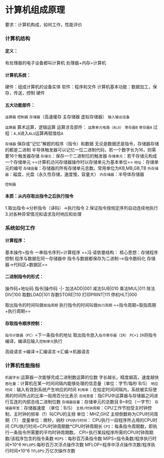 # 计算机组成原理
要求：计算机构成，如何工作，性能评价
### 计算机结构
#### 定义：
有处理器的电子设备都叫计算机 处理器+内存=计算机
#### 计算机系统：
硬件：组成计算机的设备实体
软件：程序和文件
计算机基本功能：数据加工，保存，传送，控制
硬件
#### 五大功能部件：
`运算器`
`控制器`
`存储器`（高速缓存 主存储器 虚拟存储器）
`输入输出设备`

`运算器`
算术运算，逻辑运算
运算涉及部件：
`运算单元电路（ALU）`
`寄存器B` `寄存器A`
过程：`A,B`进入`ALU`运算再赋值给`A`

`存储器`
保存或“记忆”解题的程序（指令）和数据
无论是数据还是指令，存储器存储的都是二进制
半导体触发器可以记忆一位二进制代码，若一个数字长为16，则需要16个触发器存储
`存储元`：保存一个二进制位的触发器
`存储单元`：若干存储元构成一个存储单元
==计算机访问存储器操作时以存储单元为基本单位==
`地址`：存储单元的编号
`存储容量`：存储器的所有存储单元总数。常用单位为KB,MB,GB,TB
`外存储器`：磁盘，光盘（永久性存储，速度慢，容量大）
`内存储器`：半导体存储器

`控制器`
#### 本质：从内存取出指令之后执行指令
1.取出指令->分析指令（译码）->执行指令
2.保证指令按规定序列自动连续地执行
3.对各种异常情况和请求及时响应和处理
### 系统如何工作
#### 计算程序：
基本操作=指令 一串指令序列=计算程序
==冯·诺依曼结构：
核心思想：存储程序控制
程序与数据在同一存储器中
指令与数据都保存为二进制—>指令数码化
存储器->代码区+数据区==

#### 二进制指令的形式：
操作码+地址码
指令|操作码
-|-
加法ADD|001
减法SUB|010
乘法MUL|011
除法DIV|100
取数LOAD|101
存数STORE|110
打印PRINT|111
停机HLT|000

取出指令的时间叫做`取指周期`
执行指令的时间叫做`执行周期`
==指令周期=取指周期+执行周期==

#### 存取指令顺序控制：
`指令计数器（PC）`=下一条指令的地址
取出指令放入`指令寄存器（IR）`
`PC+1`
`IR`将指令编译，编译后输入`控制单元`执行

高级语言->编译->汇编语言->汇编->机器语言
 ### 计算机性能指标
 `机器字长`:运算器一次能够完成二进制数运算的位数
 字长越长，精度越高，速度越快
 `吞吐量`：计算机在某一时间间隔内能够处理的信息量（单位：字节/每秒 B/S）
 `响应时间`：输入有效到系统产生响应的时间
 `利用率`：在给定时间间隔内，系统被实际使用的时间所占的比率一般用百分比表示
 `总线宽度`：指CPU中运算器与存储器之间进行互连的内部总线二进制位数
 `存储器容量`：存储单元的总数目 B=8位（一字节）
 `存储器带宽`：存储器速度 （单位：B/S）
 `主频/时钟周期`：CPU工作节拍受主时钟控制，主时钟的频率（f）叫CPU的主频
 单位：MHZ,GHZ 主频倒数称为CPU时间周期（T） 度量单位：微秒，纳秒
 `CPU执行时间`： CPU执行一段程序所占用的CPU时间
 CPU执行时间=CPU时钟周期数*CPU时钟周期长
 `CPI`：每条指令周期数，即执行一条指令所需要的平均时钟周期数。
 CPI=执行某段程序所需的CPU时钟周期数/该程序包含的指令条数
 `MIPS`：每秒百万条指令数
 MIPS=指令条数/程序执行时间\*10^6
 `MFLOPS`:每秒百万次浮点操作次数
 MFLOP=程序中浮点操作次数/程序执行时间\*10^6
 `TFLOPS`:万亿次操作次数
